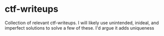 # ctf-writeups

Collection of relevant ctf-writeups. I will likely use unintended, inideal, and imperfect solutions to solve a few of these. I'd argue it adds uniqueness
